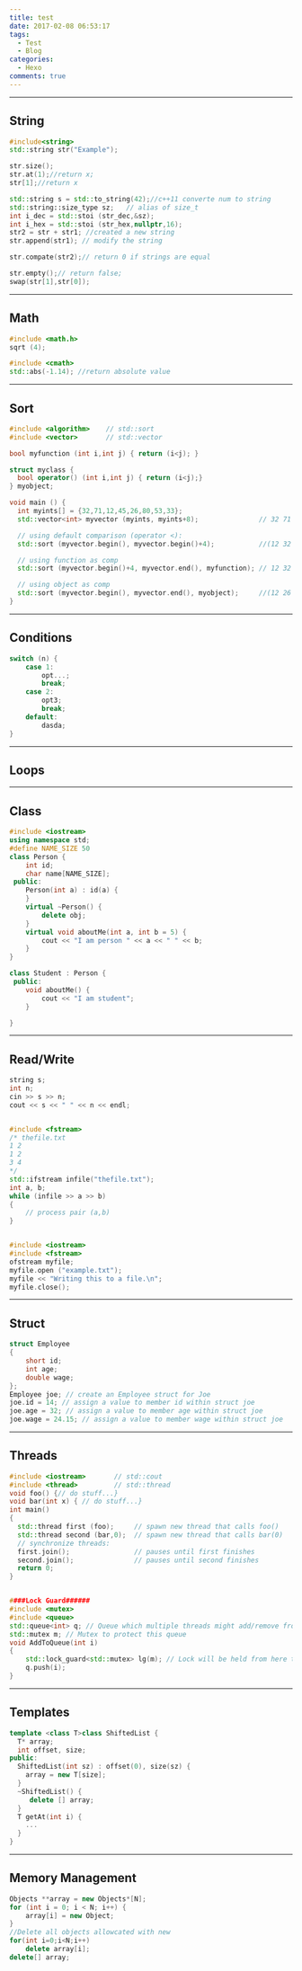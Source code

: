 ```yaml
---
title: test
date: 2017-02-08 06:53:17
tags:
  - Test
  - Blog
categories:
  - Hexo
comments: true
---
```

-------------------------------------------------------
## String
<!-- more -->
```cpp
#include<string>
std::string str("Example");

str.size();
str.at(1);//return x;
str[1];//return x

std::string s = std::to_string(42);//c++11 converte num to string
std::string::size_type sz;   // alias of size_t
int i_dec = std::stoi (str_dec,&sz);
int i_hex = std::stoi (str_hex,nullptr,16);
str2 = str + str1; //created a new string
str.append(str1); // modify the string

str.compate(str2);// return 0 if strings are equal

str.empty();// return false;
swap(str[1],str[0]);
```
-------------------------------------------------------
## Math
```cpp
#include <math.h>
sqrt (4);

#include <cmath>  
std::abs(-1.14); //return absolute value
```
-------------------------------------------------------
## Sort
```cpp
#include <algorithm>    // std::sort
#include <vector>       // std::vector

bool myfunction (int i,int j) { return (i<j); }

struct myclass {
  bool operator() (int i,int j) { return (i<j);}
} myobject;

void main () {
  int myints[] = {32,71,12,45,26,80,53,33};
  std::vector<int> myvector (myints, myints+8);               // 32 71 12 45 26 80 53 33

  // using default comparison (operator <):
  std::sort (myvector.begin(), myvector.begin()+4);           //(12 32 45 71)26 80 53 33

  // using function as comp
  std::sort (myvector.begin()+4, myvector.end(), myfunction); // 12 32 45 71(26 33 53 80)

  // using object as comp
  std::sort (myvector.begin(), myvector.end(), myobject);     //(12 26 32 33 45 53 71 80)
}
```
-------------------------------------------------------
## Conditions
```cpp
switch (n) {
    case 1: 
        opt...;
        break;
    case 2:
        opt3;
        break;
    default: 
        dasda;
}
```
-------------------------------------------------------
## Loops
-------------------------------------------------------
## Class
```cpp
#include <iostream>
using namespace std;
#define NAME_SIZE 50
class Person {
    int id;
    char name[NAME_SIZE];
 public:
    Person(int a) : id(a) {
    }
    virtual ~Person() {
        delete obj;
    }
    virtual void aboutMe(int a, int b = 5) {
        cout << "I am person " << a << " " << b;
    }
}

class Student : Person {
 public:
    void aboutMe() {
        cout << "I am student";
    }

}
```
-------------------------------------------------------
## Read/Write
```cpp
string s;
int n;
cin >> s >> n;
cout << s << " " << n << endl;


#include <fstream>
/* thefile.txt
1 2 
1 2
3 4
*/
std::ifstream infile("thefile.txt");  
int a, b;
while (infile >> a >> b)
{
    // process pair (a,b)
}


#include <iostream>
#include <fstream>
ofstream myfile;
myfile.open ("example.txt");
myfile << "Writing this to a file.\n";
myfile.close();


```
-------------------------------------------------------
## Struct
```cpp
struct Employee
{
    short id;
    int age;
    double wage;
};
Employee joe; // create an Employee struct for Joe
joe.id = 14; // assign a value to member id within struct joe
joe.age = 32; // assign a value to member age within struct joe
joe.wage = 24.15; // assign a value to member wage within struct joe
```
-------------------------------------------------------
## Threads
```cpp
#include <iostream>       // std::cout
#include <thread>         // std::thread
void foo() {// do stuff...}
void bar(int x) { // do stuff...}
int main() 
{
  std::thread first (foo);     // spawn new thread that calls foo()
  std::thread second (bar,0);  // spawn new thread that calls bar(0)
  // synchronize threads:
  first.join();                // pauses until first finishes
  second.join();               // pauses until second finishes
  return 0;
}


####Lock Guard######
#include <mutex>
#include <queue> 
std::queue<int> q; // Queue which multiple threads might add/remove from
std::mutex m; // Mutex to protect this queue
void AddToQueue(int i)
{
    std::lock_guard<std::mutex> lg(m); // Lock will be held from here to end of function
    q.push(i);
}
```
-------------------------------------------------------
## Templates
```cpp
template <class T>class ShiftedList {
  T* array;
  int offset, size;
public:
  ShiftedList(int sz) : offset(0), size(sz) {
    array = new T[size];
  }
  ~ShiftedList() {
     delete [] array;
  }
  T getAt(int i) {
    ...
  }
}
```
-------------------------------------------------------
## Memory Management
```cpp
Objects **array = new Objects*[N];
for (int i = 0; i < N; i++) { 
    array[i] = new Object;
}
//Delete all objects allowcated with new
for(int i=0;i<N;i++)
    delete array[i];
delete[] array;
```
